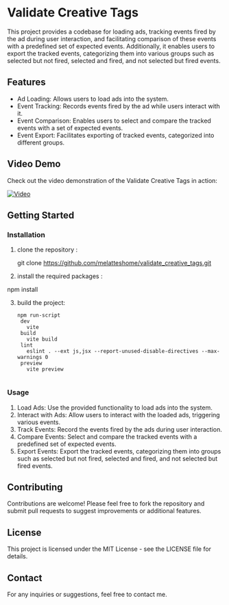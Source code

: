 # Validate Creative Tags
This project provides a codebase for loading ads, tracking events fired by the ad during user interaction, and facilitating comparison of these events with a predefined set of expected events. Additionally, it enables users to export the tracked events, categorizing them into various groups such as selected but not fired, selected and fired, and not selected but fired events.

## Features

-   Ad Loading: Allows users to load ads into the system.
-   Event Tracking: Records events fired by the ad while users interact with it.
-   Event Comparison: Enables users to select and compare the tracked events with a set of expected events.
-   Event Export: Facilitates exporting of tracked events, categorized into different groups.
  
## Video Demo

Check out the video demonstration of the Validate Creative Tags in action:

[![Video](https://img.youtube.com/vi/YOUR_VIDEO_ID/0.jpg)](https://youtu.be/vbn-zItoM9Q)


## Getting Started

### Installation
1. clone the repository :
   
   git clone https://github.com/melatteshome/validate_creative_tags.git
   

2. install the required packages :
   
  npm install 
   

3. build the project:
   ```
   npm run-script
    dev
      vite
    build
      vite build
    lint
      eslint . --ext js,jsx --report-unused-disable-directives --max-warnings 0
    preview
      vite preview
    

### Usage

1.  Load Ads: Use the provided functionality to load ads into the system.
2.  Interact with Ads: Allow users to interact with the loaded ads, triggering various events.
3.  Track Events: Record the events fired by the ads during user interaction.
4.  Compare Events: Select and compare the tracked events with a predefined set of expected events.
5.  Export Events: Export the tracked events, categorizing them into groups such as selected but not fired, selected and fired, and not selected but fired events.

## Contributing

Contributions are welcome! Please feel free to fork the repository and submit pull requests to suggest improvements or additional features.

## License

This project is licensed under the MIT License - see the LICENSE file for details.

## Contact

For any inquiries or suggestions, feel free to contact me.
